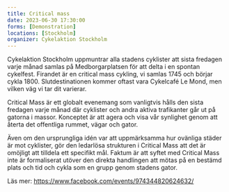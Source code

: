 ```yaml
---
title: Critical mass
date: 2023-06-30 17:30:00
forms: [Demonstration]
locations: [Stockholm]
organizer: Cykelaktion Stockholm
---
```

Cykelaktion Stockholm uppmuntrar alla stadens cyklister att sista fredagen varje månad samlas på Medborgarplatsen för att delta i en spontan cykelfest. Firandet är en critical mass cykling, vi samlas 1745 och börjar cykla 1800. Slutdestinationen kommer oftast vara Cykelcafé Le Mond, men vilken väg vi tar dit varierar.

Critical Mass är ett globalt evenemang som vanligtvis hålls den sista fredagen varje månad där cyklister och andra aktiva trafikanter går ut på gatorna i massor. Konceptet är att agera och visa vår synlighet genom att återta det offentliga rummet, vägar och gator.

Även om den ursprungliga idén var att uppmärksamma hur ovänliga städer är mot cyklister, gör den ledarlösa strukturen i Critical Mass att det är omöjligt att tilldela ett specifikt mål. Faktum är att syftet med Critical Mass inte är formaliserat utöver den direkta handlingen att mötas på en bestämd plats och tid och cykla som en grupp genom stadens gator.

Läs mer: https://www.facebook.com/events/974344820624632/